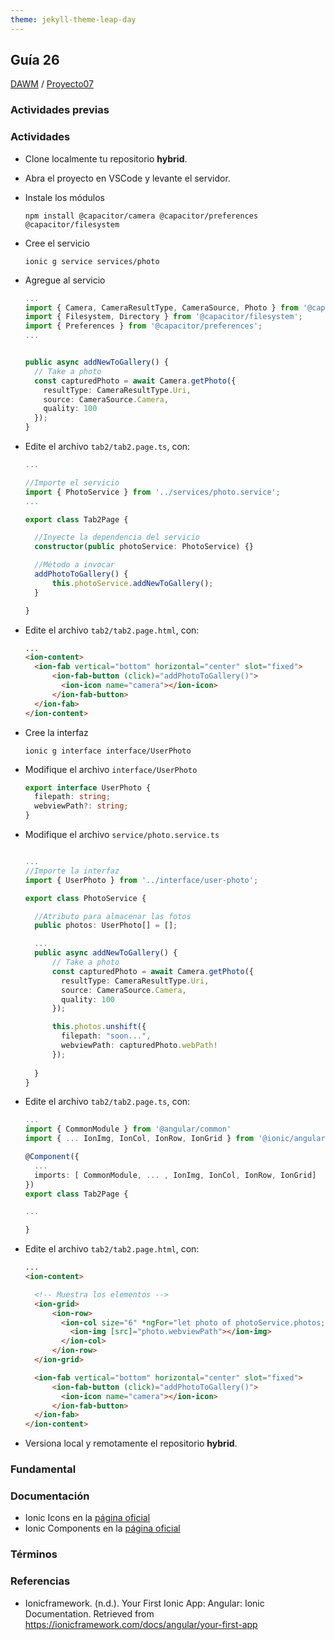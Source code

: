 ```yaml
---
theme: jekyll-theme-leap-day
---
```


## Guía 26

[DAWM](/DAWM/) / [Proyecto07](/DAWM/proyectos/2023/proyecto07)

### Actividades previas



### Actividades

* Clone localmente tu repositorio **hybrid**.
* Abra el proyecto en VSCode y levante el servidor.


* Instale los módulos

  ```command
  npm install @capacitor/camera @capacitor/preferences @capacitor/filesystem
  ```

* Cree el servicio 

  ```command
  ionic g service services/photo
  ```

* Agregue al servicio

  ```typescript
  ...
  import { Camera, CameraResultType, CameraSource, Photo } from '@capacitor/camera';
  import { Filesystem, Directory } from '@capacitor/filesystem';
  import { Preferences } from '@capacitor/preferences';
  ...


  public async addNewToGallery() {
	// Take a photo
	const capturedPhoto = await Camera.getPhoto({
	  resultType: CameraResultType.Uri,
	  source: CameraSource.Camera,
	  quality: 100
	});
  }
  ```

* Edite el archivo `tab2/tab2.page.ts`, con:

  ```typescript
  ...

  //Importe el servicio
  import { PhotoService } from '../services/photo.service';
  ...
  
  export class Tab2Page {

  	//Inyecte la dependencia del servicio
	constructor(public photoService: PhotoService) {}

	//Método a invocar
	addPhotoToGallery() {
	    this.photoService.addNewToGallery();
	}

  }
  ```

* Edite el archivo `tab2/tab2.page.html`, con:

  ```html
  ...
  <ion-content>
	<ion-fab vertical="bottom" horizontal="center" slot="fixed">
		<ion-fab-button (click)="addPhotoToGallery()">
		  <ion-icon name="camera"></ion-icon>
		</ion-fab-button>
	</ion-fab>
  </ion-content>
  ```

* Cree la interfaz

  ```command
  ionic g interface interface/UserPhoto
  ```

* Modifique el archivo `interface/UserPhoto`

  ```typescript
  export interface UserPhoto {
	filepath: string;
	webviewPath?: string;
  }
  ```

* Modifique el archivo `service/photo.service.ts`

  ```typescript

  ...
  //Importe la interfaz
  import { UserPhoto } from '../interface/user-photo';
  
  export class PhotoService {

  	//Atributo para almacenar las fotos
  	public photos: UserPhoto[] = [];

  	...
  	public async addNewToGallery() {
	    // Take a photo
	    const capturedPhoto = await Camera.getPhoto({
	      resultType: CameraResultType.Uri,
	      source: CameraSource.Camera,
	      quality: 100
	    });

	    this.photos.unshift({
	      filepath: "soon...",
	      webviewPath: capturedPhoto.webPath!
	    });
	    
	}
  }
  ```

* Edite el archivo `tab2/tab2.page.ts`, con:

  ```typescript
  ...
  import { CommonModule } from '@angular/common'
  import { ... IonImg, IonCol, IonRow, IonGrid } from '@ionic/angular/standalone';

  @Component({
  	...
	imports: [ CommonModule, ... , IonImg, IonCol, IonRow, IonGrid]
  })
  export class Tab2Page {
  
  ...

  }
  ```

* Edite el archivo `tab2/tab2.page.html`, con:

  ```html
  ...
  <ion-content>

  	<!-- Muestra los elementos --> 
    <ion-grid>
	    <ion-row>
	      <ion-col size="6" *ngFor="let photo of photoService.photos; index as position">
	        <ion-img [src]="photo.webviewPath"></ion-img>
	      </ion-col>
	    </ion-row>
	</ion-grid>

	<ion-fab vertical="bottom" horizontal="center" slot="fixed">
		<ion-fab-button (click)="addPhotoToGallery()">
		  <ion-icon name="camera"></ion-icon>
		</ion-fab-button>
	</ion-fab>
  </ion-content>
  ```

* Versiona local y remotamente el repositorio **hybrid**.

### Fundamental

### Documentación

* Ionic Icons en la [página oficial](https://ionic.io/ionicons)
* Ionic Components en la [página oficial](https://ionicframework.com/docs/components)

### Términos

### Referencias

* Ionicframework. (n.d.). Your First Ionic App: Angular: Ionic Documentation. Retrieved from https://ionicframework.com/docs/angular/your-first-app